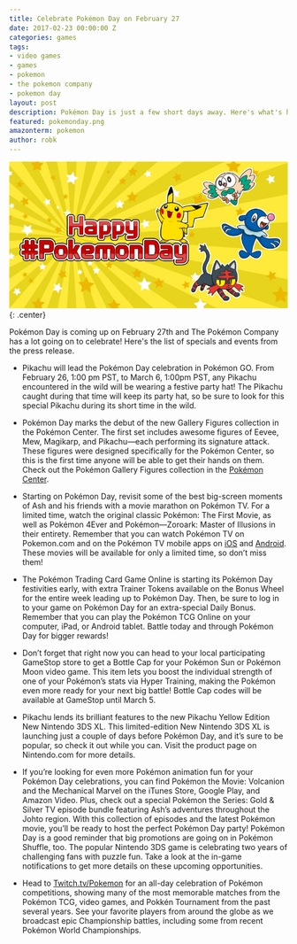 ```yaml
---
title: Celebrate Pokémon Day on February 27
date: 2017-02-23 00:00:00 Z
categories: games
tags:
- video games
- games
- pokemon
- the pokemon company
- pokemon day
layout: post
description: Pokémon Day is just a few short days away. Here's what's happening.
featured: pokemonday.png
amazonterm: pokemon
author: robk
---
```


![Pokémon Day](/images/pokemon/pokemonday.jpg){: .center}

Pokémon Day is coming up on February 27th and The Pokémon Company has a lot going on to celebrate! Here's the list of specials and events from the press release.

* Pikachu will lead the Pokémon Day celebration in Pokémon GO. From February 26, 1:00 pm PST, to March 6, 1:00pm PST, any Pikachu encountered in the wild will be wearing a festive party hat! The Pikachu caught during that time will keep its party hat, so be sure to look for this special Pikachu during its short time in the wild.

* Pokémon Day marks the debut of the new Gallery Figures collection in the Pokémon Center. The first set includes awesome figures of Eevee, Mew, Magikarp, and Pikachu—each performing its signature attack. These figures were designed specifically for the Pokémon Center, so this is the first time anyone will be able to get their hands on them. Check out the Pokémon Gallery Figures collection in the [Pokémon Center](https://www.pokemoncenter.com/).

* Starting on Pokémon Day, revisit some of the best big-screen moments of Ash and his friends with a movie marathon on Pokémon TV. For a limited time, watch the original classic Pokémon: The First Movie, as well as Pokémon 4Ever and Pokémon—Zoroark: Master of Illusions in their entirety. Remember that you can watch Pokémon TV on Pokemon.com and on the Pokémon TV mobile apps on [iOS](https://itunes.apple.com/us/app/pokemon-tv/id594261405?mt=8) and [Android](https://play.google.com/store/apps/details?id=com.pokemontv&hl=en). These movies will be available for only a limited time, so don’t miss them!

* The Pokémon Trading Card Game Online is starting its Pokémon Day festivities early, with extra Trainer Tokens available on the Bonus Wheel for the entire week leading up to Pokémon Day. Then, be sure to log in to your game on Pokémon Day for an extra-special Daily Bonus. Remember that you can play the Pokémon TCG Online on your computer, iPad, or Android tablet. Battle today and through Pokémon Day for bigger rewards!

* Don’t forget that right now you can head to your local participating GameStop store to get a Bottle Cap for your Pokémon Sun or Pokémon Moon video game. This item lets you boost the individual strength of one of your Pokémon’s stats via Hyper Training, making the Pokémon even more ready for your next big battle! Bottle Cap codes will be available at GameStop until March 5.

* Pikachu lends its brilliant features to the new Pikachu Yellow Edition New Nintendo 3DS XL. This limited-edition New Nintendo 3DS XL is launching just a couple of days before Pokémon Day, and it’s sure to be popular, so check it out while you can. Visit the product page on Nintendo.com for more details.

* If you’re looking for even more Pokémon animation fun for your Pokémon Day celebrations, you can find Pokémon the Movie: Volcanion and the Mechanical Marvel on the iTunes Store, Google Play, and Amazon Video. Plus, check out a special Pokémon the Series: Gold & Silver TV episode bundle featuring Ash’s adventures throughout the Johto region. With this collection of episodes and the latest Pokémon movie, you’ll be ready to host the perfect Pokémon Day party!
Pokémon Day is a good reminder that big promotions are going on in Pokémon Shuffle, too. The popular Nintendo 3DS game is celebrating two years of challenging fans with puzzle fun. Take a look at the in-game notifications to get more details on these upcoming opportunities.

* Head to [Twitch.tv/Pokemon](http://twitch.tv/pokemon) for an all-day celebration of Pokémon competitions, showing many of the most memorable matches from the Pokémon TCG, video games, and Pokkén Tournament from the past several years. See your favorite players from around the globe as we broadcast epic Championship battles, including some from recent Pokémon World Championships.

